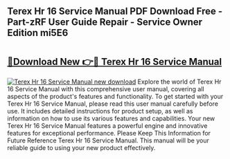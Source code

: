 ## Terex Hr 16 Service Manual PDF Download Free - Part-zRF User Guide Repair - Service Owner Edition mi5E6

# <h2><a href="http://bc53538.oget.top/?id=Terex+Hr+16+Service+Manual">🔗Download New 👉🔴 Terex Hr 16 Service Manual</a></h2>

[![Terex Hr 16 Service Manual new download](https://i.imgur.com/5g1atiW.png)](http://bc53538.oget.top/?id=Terex+Hr+16+Service+Manual)
Explore the world of Terex Hr 16 Service Manual with this comprehensive user manual, covering all aspects of the product's features and functionality. To get started with your Terex Hr 16 Service Manual, please read this user manual carefully before use. It includes detailed instructions for product setup, as well as information on how to use its various features and capabilities. Your new Terex Hr 16 Service Manual features a powerful engine and innovative features for exceptional performance. Please Keep This Information for Future Reference Terex Hr 16 Service Manual. This manual will be your reliable guide to using your new product effectively.
